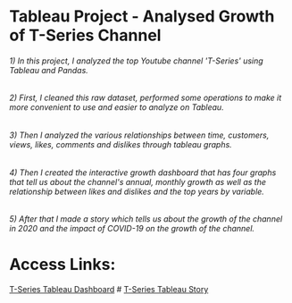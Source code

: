 # Tableau Project - Analysed Growth of T-Series Channel

###### 1) In this project, I analyzed the top Youtube channel 'T-Series' using Tableau and Pandas.
###### 2) First, I cleaned this raw dataset, performed some operations to make it more convenient to use and easier to analyze on Tableau. 
###### 3) Then I analyzed the various relationships between time, customers, views, likes, comments and dislikes through tableau graphs. 
###### 4) Then I created the interactive growth dashboard that has four graphs that tell us about the channel's annual, monthly growth as well as the relationship between likes and dislikes and the top years by variable. 
###### 5) After that I made a story which tells us about the growth of the channel in 2020 and the impact of COVID-19 on the growth of the channel.

<h1>Access Links:</h1>
<a href="https://prod-apnortheast-a.online.tableau.com/t/mohitkumar787844/views/T-SeriesProject-MohitKumar_16678246843740/Growth" target="_blank" >T-Series Tableau Dashboard</a>
# <a href="https://prod-apnortheast-a.online.tableau.com/t/mohitkumar787844/views/T-SeriesProject-MohitKumar_16678246843740/Growthin2020/990b59fd-8fe4-42fb-969c-3febbae84d78/60c57069-0be5-4860-90a8-38fc33833953" target="_blank" >T-Series Tableau Story</a>
